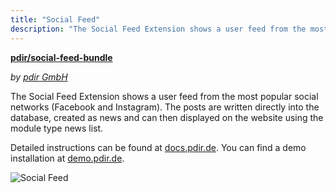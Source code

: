 ```yaml
---
title: "Social Feed"
description: "The Social Feed Extension shows a user feed from the most popular social networks (Facebook and Instagram)."
---
```


**[pdir/social-feed-bundle](https://packagist.org/packages/pdir/social-feed-bundle)**

_by [pdir GmbH](https://www.pdir.de)_

The Social Feed Extension shows a user feed from the most popular social networks (Facebook and Instagram). The posts are written directly into the database, created as news and can then displayed on the website using the module type news list.

Detailed instructions can be found at [docs.pdir.de](https://docs.pdir.de/#/social-feed/index).
You can find a demo installation at [demo.pdir.de](https://demo.pdir.de/social-feed).

![Social Feed](/de/extensions/images/en/social-feed.png)